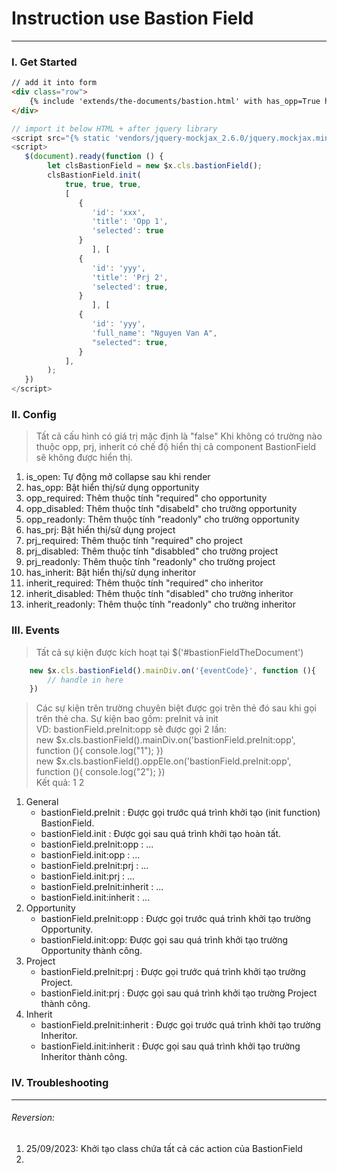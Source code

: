 # Instruction use Bastion Field 

---

### I. Get Started
```html
// add it into form
<div class="row">
    {% include 'extends/the-documents/bastion.html' with has_opp=True has_prj=True has_inherit=True is_open=True inherit_required=True %}
</div>
```
```javascript
// import it below HTML + after jquery library
<script src="{% static 'vendors/jquery-mockjax_2.6.0/jquery.mockjax.min.js' %}"></script> // using mockup api before define api, sample: bastionField.mockupPrjData
<script>
   $(document).ready(function () {
        let clsBastionField = new $x.cls.bastionField();
        clsBastionField.init(
            true, true, true,
            [
               {
                  'id': 'xxx',
                  'title': 'Opp 1',
                  'selected': true
               }
                  ], [
               {
                  'id': 'yyy',
                  'title': 'Prj 2',
                  'selected': true,
               }
                  ], [
               {
                  'id': 'yyy',
                  'full_name': "Nguyen Van A",
                  "selected": true,
               }
            ],
        );
   })
</script>
```

### II. Config
> Tất cả cấu hình có giá trị mặc định là "false"
> Khi không có trường nào thuộc opp, prj, inherit có chế độ hiển thị cả component BastionField sẽ không được hiển thị.
1. is_open: Tự động mở collapse sau khi render
2. has_opp: Bật hiển thị/sử dụng opportunity
2. opp_required: Thêm thuộc tính "required" cho opportunity
3. opp_disabled: Thêm thuộc tính "disabeld" cho trường opportunity
4. opp_readonly: Thêm thuộc tính "readonly" cho trường opportunity 
5. has_prj: Bật hiển thị/sử dụng project
6. prj_required: Thêm thuộc tính "required" cho project
7. prj_disabled: Thêm thuộc tính "disabbled" cho trường project
8. prj_readonly: Thêm thuộc tính "readonly" cho trường project
9. has_inherit: Bật hiển thị/sử dụng inheritor
10. inherit_required: Thêm thuộc tính "required" cho inheritor
11. inherit_disabled: Thêm thuộc tính "disabled" cho trường inheritor
12. inherit_readonly: Thêm thuộc tính "readonly" cho trường inheritor

### III. Events
> Tất cả sự kiện được kích hoạt tại $('#bastionFieldTheDocument')
```javascript
    new $x.cls.bastionField().mainDiv.on('{eventCode}', function (){
        // handle in here        
    })
```

> Các sự kiện trên trường chuyên biệt được gọi trên thẻ đó sau khi gọi trên thẻ cha.
> Sự kiện bao gồm: preInit và init <br/>
> VD: bastionField.preInit:opp sẽ được gọi 2 lần: <br/>
> new $x.cls.bastionField().mainDiv.on('bastionField.preInit:opp', function (){ console.log("1"); }) <br/>
> new $x.cls.bastionField().oppEle.on('bastionField.preInit:opp', function (){ console.log("2"); }) <br/>
> Kết quả: 1 2


1. General
   - bastionField.preInit : Được gọi trước quá trình khởi tạo (init function) BastionField.
   - bastionField.init : Được gọi sau quá trình khởi tạo hoàn tất.
   - bastionField.preInit:opp : ...
   - bastionField.init:opp : ...
   - bastionField.preInit:prj : ...
   - bastionField.init:prj : ...
   - bastionField.preInit:inherit : ...
   - bastionField.init:inherit : ... 
2. Opportunity
    - bastionField.preInit:opp : Được gọi trước quá trình khởi tạo trường Opportunity.
    - bastionField.init:opp: Được gọi sau quá trình khởi tạo trường Opportunity thành công.
3. Project
    - bastionField.preInit:prj : Được gọi trước quá trình khởi tạo trường Project.
    - bastionField.init:prj : Được gọi sau quá trình khởi tạo trường Project thành công.
4. Inherit
    - bastionField.preInit:inherit : Được gọi trước quá trình khởi tạo trường Inheritor.
    - bastionField.init:inherit : Được gọi sau quá trình khởi tạo trường Inheritor thành công.

### IV. Troubleshooting

---

###### Reversion:
1. 25/09/2023: Khởi tạo class chứa tất cả các action của BastionField
2. 
